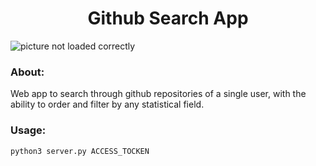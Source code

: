 <h1 align="center"> Github Search App </h1>

![picture not loaded correctly](https://github.com/khaleddallah/githubsearch/blob/master/screenshot.gif)

### About:    
Web app to search through github repositories of a single user, with the ability to order and filter by any statistical field.

      
  
### Usage:         
```
python3 server.py ACCESS_TOCKEN
```
